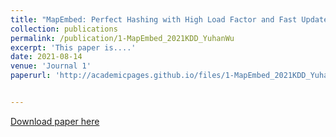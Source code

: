 ```yaml
---
title: "MapEmbed: Perfect Hashing with High Load Factor and Fast Update."
collection: publications
permalink: /publication/1-MapEmbed_2021KDD_YuhanWu
excerpt: 'This paper is....'
date: 2021-08-14
venue: 'Journal 1'
paperurl: 'http://academicpages.github.io/files/1-MapEmbed_2021KDD_YuhanWu.pdf'


---
```


<!-- citation: 'Your Name, You. (2009). &quot;Paper Title Number 1.&quot; <i>Journal 1</i>. 1(1).' -->

[^_^]: This paper is about the number 1. The number 2 is left for future work.

[Download paper here](http://academicpages.github.io/files/1-MapEmbed_2021KDD_YuhanWu.pdf)

[^_^]: Recommended citation: Your Name, You. (2009). "Paper Title Number 1." <i>Journal 1</i>. 1(1).
